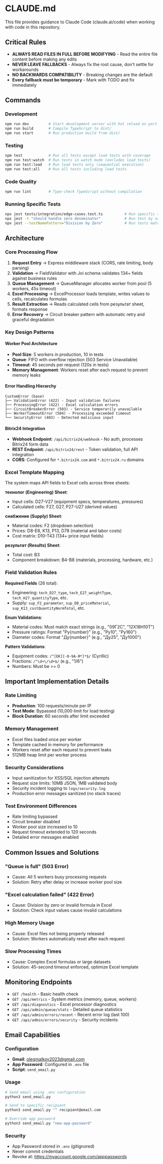 # CLAUDE.md

This file provides guidance to Claude Code (claude.ai/code) when working with code in this repository.

## Critical Rules
- **ALWAYS READ FILES IN FULL BEFORE MODIFYING** - Read the entire file content before making any edits
- **NEVER LEAVE FALLBACKS** - Always fix the root cause, don't settle for workarounds
- **NO BACKWARDS COMPATIBILITY** - Breaking changes are the default
- **Every fallback must be temporary** - Mark with TODO and fix immediately

## Commands

### Development
```bash
npm run dev         # Start development server with hot reload on port 3000
npm run build       # Compile TypeScript to dist/
npm run start       # Run production build from dist/
```

### Testing
```bash
npm test            # Run all tests except load tests with coverage
npm run test:watch  # Run tests in watch mode (excludes load tests)
npm run test:load   # Run load tests only (sequential execution)
npm run test:all    # Run all tests including load tests
```

### Code Quality
```bash
npm run lint        # Type-check TypeScript without compilation
```

### Running Specific Tests
```bash
npx jest tests/integration/edge-cases.test.ts          # Run specific test file
npx jest -t "should handle zero denominator"           # Run test by name pattern
npx jest --testNamePattern="Division by Zero"          # Run tests matching pattern
```

## Architecture

### Core Processing Flow
1. **Request Entry** → Express middleware stack (CORS, rate limiting, body parsing)
2. **Validation** → FieldValidator with Joi schema validates 134+ fields against business rules
3. **Queue Management** → QueueManager allocates worker from pool (5 workers, 45s timeout)
4. **Excel Processing** → ExcelProcessor loads template, writes values to cells, recalculates formulas
5. **Result Extraction** → Reads calculated cells from результат sheet, formats response
6. **Error Recovery** → Circuit breaker pattern with automatic retry and graceful degradation

### Key Design Patterns

#### Worker Pool Architecture
- **Pool Size**: 5 workers in production, 10 in tests
- **Queue**: FIFO with overflow rejection (503 Service Unavailable)
- **Timeout**: 45 seconds per request (120s in tests)
- **Memory Management**: Workers reset after each request to prevent memory leaks

#### Error Handling Hierarchy
```
CustomError (base)
├── ValidationError (422) - Input validation failures
├── ProcessingError (422) - Excel calculation errors
├── CircuitBreakerError (503) - Service temporarily unavailable
├── WorkerTimeoutError (504) - Processing exceeded timeout
└── SecurityError (403) - Detected malicious input
```

#### Bitrix24 Integration
- **Webhook Endpoint**: `/api/bitrix24/webhook` - No auth, processes Bitrix24 form data
- **REST Endpoint**: `/api/bitrix24/rest` - Token validation, full API integration
- **CORS**: Configured for `*.bitrix24.com` and `*.bitrix24.ru` domains

### Excel Template Mapping

The system maps API fields to Excel cells across three sheets:

**технолог (Engineering) Sheet**:
- Input cells: D27-V27 (equipment specs, temperatures, pressures)
- Calculated cells: F27, G27, P27-U27 (derived values)

**снабжение (Supply) Sheet**:
- Material codes: F2 (dropdown selection)
- Prices: D8-E8, K13, P13, D78 (material and labor costs)
- Cost matrix: D10-T43 (134+ price input fields)

**результат (Results) Sheet**:
- Total cost: B3
- Component breakdown: B4-B8 (materials, processing, hardware, etc.)

### Field Validation Rules

**Required Fields** (26 total):
- Engineering: `tech_D27_type`, `tech_E27_weightType`, `tech_H27_quantityType`, etc.
- Supply: `sup_F2_parameter`, `sup_D8_priceMaterial`, `sup_K13_costQuantityNormTotal`, etc.

**Enum Validations**:
- Material codes: Must match exact strings (e.g., "09Г2С", "12Х18Н10Т")
- Pressure ratings: Format "Ру{number}" (e.g., "Ру10", "Ру160")
- Diameter codes: Format "Ду{number}" (e.g., "Ду25", "Ду1000")

**Pattern Validations**:
- Equipment codes: `/^[ЕК][-0-9А-Я*]*$/` (Cyrillic)
- Fractions: `/^\d+\/\d+$/` (e.g., "1/6")
- Numbers: Must be >= 0

## Important Implementation Details

### Rate Limiting
- **Production**: 100 requests/minute per IP
- **Test Mode**: Bypassed (10,000 limit for load testing)
- **Block Duration**: 60 seconds after limit exceeded

### Memory Management
- Excel files loaded once per worker
- Template cached in memory for performance
- Workers reset after each request to prevent leaks
- 512MB heap limit per worker process

### Security Considerations
- Input sanitization for XSS/SQL injection attempts
- Request size limits: 10MB JSON, 1MB validated body
- Security incident logging to `logs/security.log`
- Production error messages sanitized (no stack traces)

### Test Environment Differences
- Rate limiting bypassed
- Circuit breaker disabled
- Worker pool size increased to 10
- Request timeout extended to 120 seconds
- Detailed error messages enabled

## Common Issues and Solutions

### "Queue is full" (503 Error)
- Cause: All 5 workers busy processing requests
- Solution: Retry after delay or increase worker pool size

### "Excel calculation failed" (422 Error)  
- Cause: Division by zero or invalid formula in Excel
- Solution: Check input values cause invalid calculations

### High Memory Usage
- Cause: Excel files not being properly released
- Solution: Workers automatically reset after each request

### Slow Processing Times
- Cause: Complex Excel formulas or large datasets
- Solution: 45-second timeout enforced, optimize Excel template

## Monitoring Endpoints

- `GET /health` - Basic health check
- `GET /api/metrics` - System metrics (memory, queue, workers)
- `GET /api/diagnostics` - Excel processor diagnostics
- `GET /api/admin/queue/stats` - Detailed queue statistics
- `GET /api/admin/errors/recent` - Recent error log (last 100)
- `GET /api/admin/errors/security` - Security incidents

## Email Capabilities

### Configuration
- **Gmail**: olegmalkov2023@gmail.com
- **App Password**: Configured in `.env` file
- **Script**: `send_email.py`

### Usage
```bash
# Send email using .env configuration
python3 send_email.py

# Send to specific recipient
python3 send_email.py "" recipient@email.com

# Override app password
python3 send_email.py "new-app-password"
```

### Security
- App Password stored in `.env` (gitignored)
- Never commit credentials
- Revoke at: https://myaccount.google.com/apppasswords